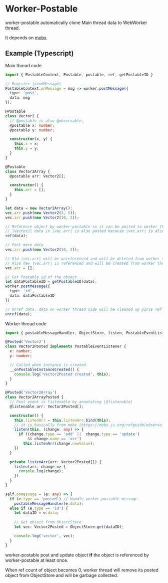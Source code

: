 # Worker-Postable

worker-postable automatically clone Main thread data to WebWorker thread.

It depends on [mobx](https://github.com/mobxjs/mobx).

## Example (Typescript)

Main thread code
```typescript
import { PostableContext, Postable, postable, ref, getPostableID }

// Register |sendMessage|
PostableContext.onMessage = msg => worker.postMessage({
  type: 'post',
  data: msg
});

@Postable
class Vector2 {
  // @postable is also @observable.
  @postable x: number;
  @postable y: number;

  constructor(x, y) {
    this.x = x;
    this.y = y;
  }
}

@Postable
class Vector2Array {
  @postable arr: Vector2[];

  constructor() {
    this.arr = [];
  }
}

let data = new Vector2Array();
vec.arr.push(new Vector2(3, 5));
vec.arr.push(new Vector2(10, 2));

// Reference object by worker-postable so it can be posted to worker thread
// |Vector2| data in |vec.arr| is also posted because |vec.arr| is also @postable and its ref count is 1. (eg: ref count of |data| is 1)
ref(data);

// Post more data
vec.arr.push(new Vector2(10, 2));

// Old |vec.arr| will be unreferenced and will be deleted from worker thread.
// Also new |vec.arr| is referenced and will be created from worker thread.
vec.arr = [];

// Get Postable id of the object
let dataPostableID = getPostableID(data);
worker.postMessage({
  type: 'id',
  data: dataPostableID
})

// Unref data. data on worker thread side will be cleaned up since ref count of |data| is now 0.
unref(data);
```


Worker thread code
```typescript
import { postableMessageHandler, ObjectStore, listen, PostableEventListener } from 'worker-postable'

@Posted('Vector2')
class Vector2Posted implements PostableEventListener {
  x: number;
  y: number;

  // Called when instance is created
  __onPostableInstanceCreated() {
    console.log('Vector2Posted created', this);
  }
}

@Posted('Vector2Array')
class Vector2ArrayPosted {
  // Post event is listenable by annotating |@listenable|
  @listenable arr: Vector2Posted[];

  constructor() {
    this.listenArr = this.listenArr.bind(this);
    // it is basically from mobx (https://mobx.js.org/refguide/observe.html)
    listen(this, (change: any) => {
      if ((change.type == 'add' ||  change.type == 'update')
          && change.name == 'arr')
        this.listenArr(change.newValue);
    })
  }

  private listenArr(arr: Vector2Posted[]) {
    listen(arr, change => {
      console.log(change);
    })
  }
}

self.onmessage = (e: any) => {
  if (e.type == 'posted') // Handle worker-postable message
    postableMessageHandler(e.data);
  else if (e.type == 'id') {
    let dataID = e.data;
    
    // Get object from ObjectStore
    let vec: Vector2Posted = ObjectStore.get(dataID);

    console.log('vector', vec);
  }
}
```

worker-postable post and update object **if** the object is referenced by worker-postable at least once.

When ref count of object becomes 0, worker thread will remove its posted object from ObjectStore and will be garbage collected.
